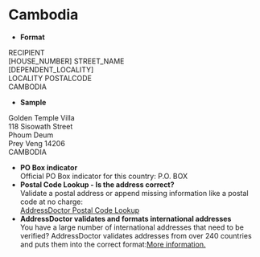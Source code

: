 Cambodia
========

- **Format**

RECIPIENT  
[HOUSE_NUMBER] STREET_NAME  
[DEPENDENT_LOCALITY]  
LOCALITY POSTALCODE  
CAMBODIA
- **Sample**

Golden Temple Villa  
118 Sisowath Street  
Phoum Deum  
Prey Veng 14206  
CAMBODIA
- **PO Box indicator**  
Official PO Box indicator for this country: P.O. BOX
- **Postal Code Lookup - Is the address correct?**  
Validate a postal address or append missing information like a postal code at no charge:  
[AddressDoctor Postal Code Lookup](http://lookup.addressdoctor.com/lookup/default.aspx?lang=en&country=KHM)
- **AddressDoctor validates and formats international addresses**  
You have a large number of international addresses that need to be verified? AddressDoctor validates addresses from over 240 countries and puts them into the correct format:[More information.](index.php?id=31&L=1)